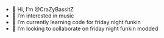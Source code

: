 - 👋 Hi, I’m @CraZyBassitZ
- 👀 I’m interested in music
- 🌱 I’m currently learning code for friday night funkin 
- 💞️ I’m looking to collaborate on friday night funkin modded

<!---CraZyBassitZ/CraZyBassitZ is a ✨ special ✨ repository because its `README.md` (this file) appears on your GitHub profile.
You can click the Preview link to take a look at your changes.--->
